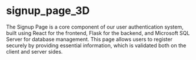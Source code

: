 # signup_page_3D
The Signup Page is a core component of our user authentication system, built using React for the frontend, Flask for the backend, and Microsoft SQL Server for database management. This page allows users to register securely by providing essential information, which is validated both on the client and server sides.
